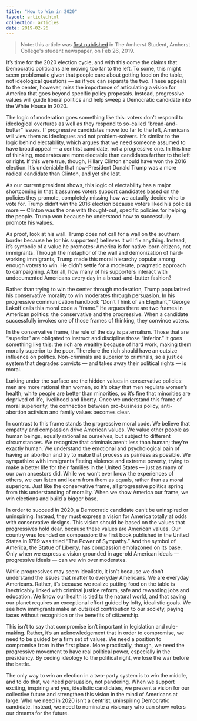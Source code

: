```yaml
---
title: "How to Win in 2020"
layout: article.html
collection: articles
date: 2019-02-26
---
```


> Note: this article was [first published](https://web.archive.org/web/20190228054504/https://amherststudent.com/article/progressive-values-how-to-win-in-2020) in The Amherst Student, Amherst College's student newspaper, on Feb 26, 2019.

It’s time for the 2020 election cycle, and with this come the claims that Democratic politicians are moving too far to the left.
To some, this might seem problematic given that people care about getting food on the table, not ideological questions — as if you can separate the two.
These appeals to the center, however, miss the importance of articulating a vision for America that goes beyond specific policy proposals.
Instead, progressive values will guide liberal politics and help sweep a Democratic candidate into the White House in 2020.

The logic of moderation goes something like this: voters don’t respond to ideological overtures as well as they respond to so-called “bread-and-butter” issues.
If progressive candidates move too far to the left, Americans will view them as ideologues and not problem-solvers.
It’s similar to the logic behind electability, which argues that we need someone assumed to have broad appeal — a centrist candidate, not a progressive one.
In this line of thinking, moderates are more electable than candidates farther to the left or right.
If this were true, though, Hillary Clinton should have won the 2016 election.
It’s undeniable that now-President Donald Trump was a more radical candidate than Clinton, and yet she lost.

As our current president shows, this logic of electability has a major shortcoming in that it assumes voters support candidates based on the policies they promote, completely missing how we actually decide who to vote for.
Trump didn’t win the 2016 election because voters liked his policies more — Clinton was the one with thought-out, specific policies for helping the people.
Trump won because he understood how to successfully promote his values.

As proof, look at his wall.
Trump does not call for a wall on the southern border because he (or his supporters) believes it will fix anything.
Instead, it’s symbolic of a value he promotes: America is for native-born citizens, not immigrants.
Through the metaphor of the wall and demonization of hard-working immigrants, Trump made this moral hierarchy popular among enough voters to win.
He didn’t settle for a moderate, pragmatic approach to campaigning.
After all, how many of his supporters interact with undocumented Americans every day in a bread-and-butter fashion?

Rather than trying to win the center through moderation, Trump popularized his conservative morality to win moderates through persuasion.
In his progressive communication handbook “Don’t Think of an Elephant,” George Lakoff calls this moral code a “frame.”
He argues there are two frames in American politics: the conservative and the progressive.
When a candidate successfully invokes one of those frames of thinking, they convince voters.

In the conservative frame, the rule of the day is paternalism.
Those that are “superior” are obligated to instruct and discipline those “inferior.”
It goes something like this: the rich are wealthy because of hard work, making them morally superior to the poor.
Therefore the rich should have an outsize influence on politics.
Non-criminals are superior to criminals, so a justice system that degrades convicts — and takes away their political rights — is moral.

Lurking under the surface are the hidden values in conservative policies: men are more rational than women, so it’s okay that men regulate women’s health; white people are better than minorities, so it’s fine that minorities are deprived of life, livelihood and liberty.
Once we understand this frame of moral superiority, the connection between pro-business policy, anti-abortion activism and family values becomes clear.

In contrast to this frame stands the progressive moral code.
We believe that empathy and compassion drive American values.
We value other people as human beings, equally rational as ourselves, but subject to different circumstances.
We recognize that criminals aren’t less than human; they’re exactly human.
We understand the emotional and psychological pain of having an abortion and try to make that process as painless as possible.
We sympathize with immigrants fleeing violence and extreme poverty, trying to make a better life for their families in the United States — just as many of our own ancestors did.
While we won’t ever know the experiences of others, we can listen and learn from them as equals, rather than as moral superiors.
Just like the conservative frame, all progressive politics spring from this understanding of morality.
When we show America our frame, we win elections and build a bigger base.

In order to succeed in 2020, a Democratic candidate can’t be uninspired or uninspiring.
Instead, they must express a vision for America totally at odds with conservative designs.
This vision should be based on the values that progressives hold dear, because these values are American values.
Our country was founded on compassion: the first book published in the United States in 1789 was titled “The Power of Sympathy.”
And the symbol of America, the Statue of Liberty, has compassion emblazoned on its base.
Only when we express a vision grounded in age-old American ideals — progressive ideals — can we win over moderates.

While progressives may seem idealistic, it isn’t because we don’t understand the issues that matter to everyday Americans.
We are everyday Americans.
Rather, it’s because we realize putting food on the table is inextricably linked with criminal justice reform, safe and rewarding jobs and education.
We know our health is tied to the natural world, and that saving our planet requires an exceptional effort guided by lofty, idealistic goals.
We see how immigrants make an outsized contribution to our society, paying taxes without recognition or the benefits of citizenship.

This isn’t to say that compromise isn’t important in legislation and rule-making.
Rather, it’s an acknowledgement that in order to compromise, we need to be guided by a firm set of values.
We need a position to compromise from in the first place.
More practically, though, we need the progressive movement to have real political power, especially in the presidency.
By ceding ideology to the political right, we lose the war before the battle.

The only way to win an election in a two-party system is to win the middle, and to do that, we need persuasion, not pandering.
When we support exciting, inspiring and yes, idealistic candidates, we present a vision for our collective future and strengthen this vision in the mind of Americans at large.
Who we need in 2020 isn’t a centrist, uninspiring Democratic candidate.
Instead, we need to nominate a visionary who can show voters our dreams for the future.